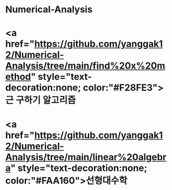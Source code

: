 # Numerical-Analysis

# <a href="https://github.com/yanggak12/Numerical-Analysis/tree/main/find%20x%20method" style="text-decoration:none; color:"#F28FE3">근 구하기 알고리즘</a>

# <a href="https://github.com/yanggak12/Numerical-Analysis/tree/main/linear%20algebra" style="text-decoration:none; color:"#FAA160">선형대수학</a>
